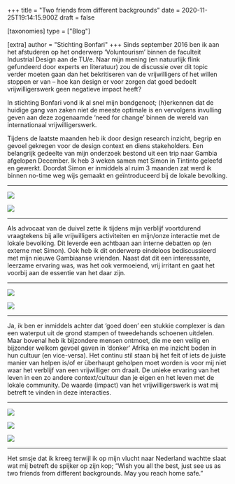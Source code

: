 +++
title = "Two friends from different backgrounds"
date = 2020-11-25T19:14:15.900Z
draft = false

[taxonomies]
type = ["Blog"]

[extra]
author = "Stichting Bonfari"
+++
Sinds september 2016 ben ik aan het afstuderen op het onderwerp ‘Voluntourism’ binnen de faculteit Industrial Design aan de TU/e. Naar mijn mening (en natuurlijk flink gefundeerd door experts en literatuur) zou de discussie over dit topic verder moeten gaan dan het bekritiseren van de vrijwilligers of het willen stoppen er van – hoe kan design er voor zorgen dat goed bedoelt vrijwilligerswerk geen negatieve impact heeft?<!-- more -->

In stichting Bonfari vond ik al snel mijn bondgenoot; (h)erkennen dat de huidige gang van zaken niet de meeste optimale is en vervolgens invulling geven aan deze zogenaamde ‘need for change’ binnen de wereld van internationaal vrijwilligerswerk.

Tijdens de laatste maanden heb ik door design research inzicht, begrip en gevoel gekregen voor de design context en diens stakeholders. Een belangrijk gedeelte van mijn onderzoek bestond uit een trip naar Gambia afgelopen December. Ik heb 3 weken samen met Simon in Tintinto geleefd en gewerkt. Doordat Simon er inmiddels al ruim 3 maanden zat werd ik binnen no-time weg wijs gemaakt en geïntroduceerd bij de lokale bevolking.

- - -

![](https://bonfari.nl/img/Blog/blogpost_joes_4.jpg)

![](https://bonfari.nl/img/Blog/blogpost_joes_5.jpg)

- - -

Als advocaat van de duivel zette ik tijdens mijn verblijf voortdurend vraagtekens bij alle vrijwilligers activiteiten en mijn/onze interactie met de lokale bevolking. Dit leverde een achtbaan aan interne debatten op (en externe met Simon). Ook heb ik dit onderwerp eindeloos bediscussieerd met mijn nieuwe Gambiaanse vrienden. Naast dat dit een interessante, leerzame ervaring was, was het ook vermoeiend, vrij irritant en gaat het voorbij aan de essentie van het daar zijn.

- - -

![](https://bonfari.nl/img/Blog/blogpost_joes_7.jpg)

![](https://bonfari.nl/img/Blog/blogpost_joes_1.jpg)

- - -

Ja, ik ben er inmiddels achter dat ‘goed doen’ een stukkie complexer is dan een waterput uit de grond stampen of tweedehands schoenen uitdelen. Maar bovenal heb ik bijzondere mensen ontmoet, die me een veilig en bijzonder welkom gevoel gaven in ‘donker’ Afrika en me inzicht boden in hun cultuur (en vice-versa). Het continu stil staan bij het feit of iets de juiste manier van helpen is/of er überhaupt geholpen moet worden is voor mij niet waar het verblijf van een vrijwilliger om draait. De unieke ervaring van het leven in een zo andere context/cultuur dan je eigen en het leven met de lokale community. De waarde (impact) van het vrijwilligerswerk is wat mij betreft te vinden in deze interacties.

- - -

![](https://bonfari.nl/img/Blog/blogpost_joes_3.jpg)

![](https://bonfari.nl/img/Blog/blogpost_joes_2.jpg)

![](https://bonfari.nl/img/Blog/blogpost_joes_6.jpg)

- - -

Het smsje dat ik kreeg terwijl ik op mijn vlucht naar Nederland wachtte slaat wat mij betreft de spijker op zijn kop; “Wish you all the best, just see us as two friends from different backgrounds. May you reach home safe.”